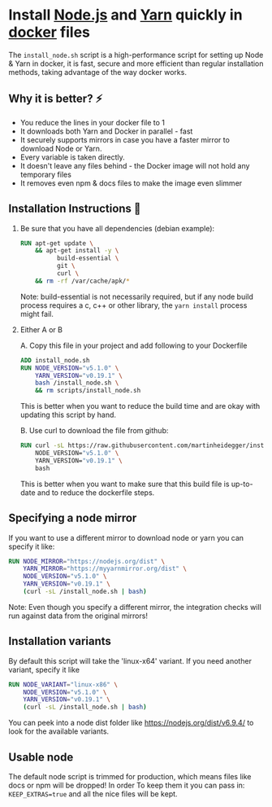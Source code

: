 # Install [Node.js](https://nodejs.org) and [Yarn](https://yarnpkg.com) quickly in [docker](https://docker.com) files

The `install_node.sh` script is a high-performance script for setting up Node & Yarn in docker,
it is fast, secure and more efficient than regular installation methods, taking
advantage of the way docker works.

## Why it is better? ⚡️
- You reduce the lines in your docker file to 1
- It downloads both Yarn and Docker in parallel - fast 
- It securely supports mirrors in case you have a faster mirror to download Node or Yarn.
- Every variable is taken directly. 
- It doesn't leave any files behind - the Docker image will not hold any temporary files
- It removes even npm & docs files to make the image even slimmer

## Installation Instructions 🚀

1. Be sure that you have all dependencies (debian example): 
    ```dockerfile
    RUN apt-get update \
        && apt-get install -y \
              build-essential \
              git \
              curl \
        && rm -rf /var/cache/apk/*
    ```
    Note: build-essential is not necessarily required, but if any node build process requires a c, c++ or
          other library, the `yarn install` process might fail. 

2. Either A or B

    A. Copy this file in your project and add following to your Dockerfile 
   
      ```dockerfile
      ADD install_node.sh
      RUN NODE_VERSION="v5.1.0" \
          YARN_VERSION="v0.19.1" \
          bash /install_node.sh \
          && rm scripts/install_node.sh
      ```

      This is better when you want to reduce the build time and
      are okay with updating this script by hand.

    B. Use curl to download the file from github:

      ```dockerfile
      RUN curl -sL https://raw.githubusercontent.com/martinheidegger/install-node/master/install_node.sh \
          NODE_VERSION="v5.1.0" \
          YARN_VERSION="v0.19.1" \
          bash
      ``` 
        
      This is better when you want to make sure that this build file is up-to-date and to reduce the
      dockerfile steps.

## Specifying a node mirror

If you want to use a different mirror to download node or yarn you can specify it like:

```dockerfile
RUN NODE_MIRROR="https://nodejs.org/dist" \
    YARN_MIRROR="https://myyarnmirror.org/dist" \
    NODE_VERSION="v5.1.0" \
    YARN_VERSION="v0.19.1" \
    (curl -sL /install_node.sh | bash)
```

Note: Even though you specify a different mirror, the integration checks will run against data from the
      original mirrors!

## Installation variants

By default this script will take the 'linux-x64' variant. If you need another variant, specify it like

```dockerfile
RUN NODE_VARIANT="linux-x86" \
    NODE_VERSION="v5.1.0" \
    YARN_VERSION="v0.19.1" \
    (curl -sL /install_node.sh | bash)
```
 
You can peek into a node dist folder like https://nodejs.org/dist/v6.9.4/ to look for the available variants.

## Usable node

The default node script is trimmed for production, which means files like docs or npm will be dropped! In order
To keep them it you can pass in: `KEEP_EXTRAS=true` and all the nice files will be kept.
